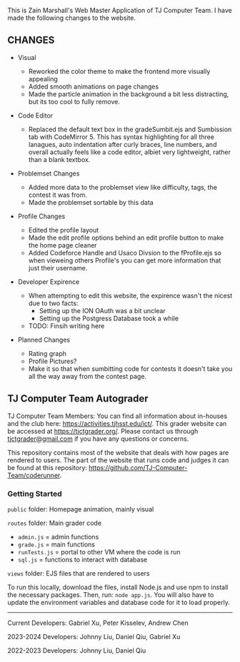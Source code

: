 This is Zain Marshall's Web Master Application of TJ Computer Team. I have made the following changes to the website.

## CHANGES
* Visual
    * Reworked the color theme to make the frontend more visually appealing
    * Added smooth animations on page changes
    * Made the particle animation in the background a bit less distracting, but its too cool to fully remove. 
* Code Editor
    * Replaced the default text box in the gradeSumbit.ejs and Sumbission tab with CodeMirror 5. This has syntax highlighting for all three lanagues, auto indentation after curly braces, line numbers, and overall actually feels like a code editor, albiet very lightweight, rather than a blank textbox. 
* Problemset Changes
    * Added more data to the problemset view like difficulty, tags, the contest it was from. 
    * Made the problemset sortable by this data 
* Profile Changes
    * Edited the profile layout 
    * Made the edit profile options behind an edit profile button to make the home page cleaner
    * Added Codeforce Handle and Usaco Divsion to the fProfile.ejs so when vieweing others Profile's you can get more information that just their username. 
* Developer Expirence
    * When attempting to edit this website, the expirence wasn't the nicest due to two facts:
        * Setting up the ION OAuth was a bit unclear
        * Setting up the Postgress Database took a while
    * TODO: Finsih writing here

* Planned Changes
    * Rating graph
    * Profile Pictures?
    * Make it so that when sumbitting code for contests it doesn't take you all the way away from the contest page.  


## TJ Computer Team Autograder

TJ Computer Team Members: You can find all information about in-houses and the club here: https://activities.tjhsst.edu/ict/.
This grader website can be accessed at https://tjctgrader.org/.
Please contact us through tjctgrader@gmail.com if you have any questions or concerns.

This repository contains most of the website that deals with how pages are rendered to users. The part of the website that runs code and judges it can be found at this repository: https://github.com/TJ-Computer-Team/coderunner.

### Getting Started
`public` folder: Homepage animation, mainly visual

`routes` folder: Main grader code
- `admin.js` = admin functions
- `grade.js` = main functions
- `runTests.js` = portal to other VM where the code is run
- `sql.js` = functions to interact with database

`views` folder: EJS files that are rendered to users

To run this locally, download the files, install Node.js and use npm to install the necessary packages. Then, run: ```node app.js```. You will also have to update the environment variables and database code for it to load properly.

---

Current Developers: Gabriel Xu, Peter Kisselev, Andrew Chen

2023-2024 Developers: Johnny Liu, Daniel Qiu, Gabriel Xu

2022-2023 Developers: Johnny Liu, Daniel Qiu

